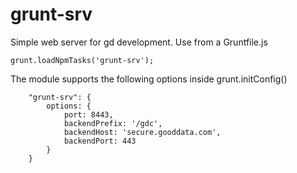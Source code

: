 grunt-srv
=========

Simple web server for gd development.
Use from a Gruntfile.js


```shell
grunt.loadNpmTasks('grunt-srv');
```

The module supports the following options inside grunt.initConfig()

```shell
    "grunt-srv": {
        options: {
            port: 8443,
            backendPrefix: '/gdc',
            backendHost: 'secure.gooddata.com',
            backendPort: 443
        }
    }
```

